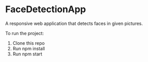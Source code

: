 # FaceDetectionApp
A responsive web application that detects faces in given pictures. 

To run the project:
1. Clone this repo
2. Run npm install
3. Run npm start
